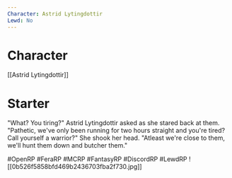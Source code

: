 ```yaml
---
Character: Astrid Lytingdottir
Lewd: No
---
```

# Character
[[Astrid Lytingdottir]]
# Starter
"What? You tiring?" Astrid Lytingdottir asked as she stared back at them. "Pathetic, we've only been running for two hours straight and you're tired? Call yourself a warrior?" She shook her head. "Atleast we're close to them, we'll hunt them down and butcher them."

#OpenRP #FeraRP #MCRP #FantasyRP #DiscordRP #LewdRP 
![[0b526f5858bfd469b2436703fba2f730.jpg]]